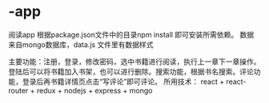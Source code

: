 # -app
阅读app
根据package.json文件中的目录npm install 即可安装所需依赖。
数据来自mongo数据库，data.js 文件里有数据样式


主要功能：注册，登录，修改密码，选中书籍进行阅读，执行上一章下一章操作。登陆后可以将书籍加入书架，也可以进行删除。搜索功能，根据书名搜索。评论功能，登录后再书籍详情页点击“写评论”即可评论。
所用技术： react + react-router + redux + nodejs + express + mongo
